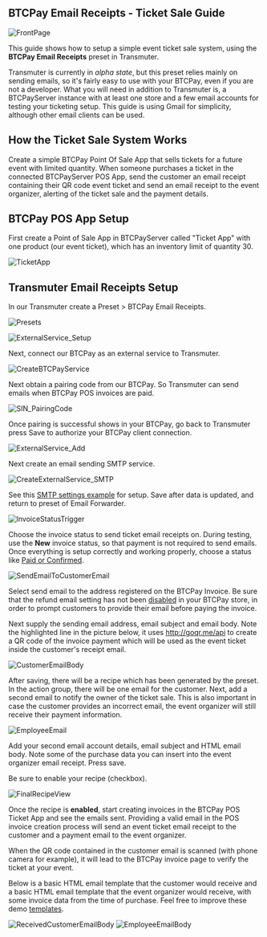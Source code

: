 ## BTCPay Email Receipts - Ticket Sale Guide

![FrontPage](img/FrontPage.PNG)

This guide shows how to setup a simple event ticket sale system, using the **BTCPay Email Receipts** preset in Transmuter.

Transmuter is currently in *alpha state*, but this preset relies mainly on sending emails, so it's fairly easy to use with your BTCPay, even if you are not a developer. What you will need in addition to Transmuter is, a BTCPayServer instance with at least one store and a few email accounts for testing your ticketing setup. This guide is using Gmail for simplicity, although other email clients can be used. 

## How the Ticket Sale System Works

Create a simple BTCPay Point Of Sale App that sells tickets for a future event with limited quantity. 
When someone purchases a ticket in the connected BTCPayServer POS App, send the customer an email receipt containing their QR code event ticket and send an email receipt to the event organizer, alerting of the ticket sale and the payment details.

## BTCPay POS App Setup

First create a Point of Sale App in BTCPayServer called "Ticket App" with one product (our event ticket), which has an inventory limit of quantity 30.

![TicketApp](img/TicketApp.PNG)

## Transmuter Email Receipts Setup

In our Transmuter create a Preset > BTCPay Email Receipts. 

![Presets](img/Presets.PNG)

![ExternalService_Setup](img/ExternalService_Setup.PNG)

Next, connect our BTCPay as an external service to Transmuter.

![CreateBTCPayService](img/CreateExternalService_BTCPay.PNG)

Next obtain a pairing code from our BTCPay. So Transmuter can send emails when BTCPay POS invoices are paid. 

![SIN_PairingCode](img/SIN_PairingCode.jpg)

Once pairing is successful shows in your BTCPay, go back to Transmuter press Save to authorize your BTCPay client connection. 

![ExternalService_Add](img/ExternalService_Add.PNG)

Next create an email sending SMTP service.

![CreateExternalService_SMTP](img/CreateExternalService_SMTP.PNG)

See this [SMTP settings example](https://github.com/btcpayserver/btcpayserver-doc/blob/master/FAQ/FAQ-ServerSettings.md#how-to-configure-smtp-settings-in-btcpay) for setup. Save after data is updated, and return to preset of Email Forwarder.

![InvoiceStatusTrigger](img/InvoiceStatusTrigger.PNG)

Choose the invoice status to send ticket email receipts on. During testing, use the **New** invoice status, so that payment is not required to send emails. Once everything is setup correctly and working properly, choose a status like [Paid or Confirmed](https://github.com/btcpayserver/btcpayserver-doc/blob/master/Invoices.md). 

![SendEmailToCustomerEmail](img/SendEmailToCustomerEmail.PNG)

Select send email to the address registered on the BTCPay Invoice. Be sure that the refund email setting has not been [disabled](https://github.com/btcpayserver/btcpayserver-doc/blob/master/FAQ/FAQ-Stores.md#how-to-disable-email-on-invoices) in your BTCPay store, in order to prompt customers to provide their email before paying the invoice. 

Next supply the sending email address, email subject and email body. Note the highlighted line in the picture below, it uses http://goqr.me/api to create a QR code of the invoice payment which will be used as the event ticket inside the customer's receipt email.

![CustomerEmailBody](img/CustomerEmailBody.PNG)

After saving, there will be a recipe which has been generated by the preset. In the action group, there will be one email for the customer. Next, add a second email to notify the owner of the ticket sale. This is also important in case the customer provides an incorrect email, the event organizer will still receive their payment information. 

![EmployeeEmail](img/EmployeeEmail.PNG)

Add your second email account details, email subject and HTML email body. Note some of the purchase data you can insert into the event organizer email receipt. Press save. 

Be sure to enable your recipe (checkbox).

![FinalRecipeView](img/FinalRecipeView.PNG)

Once the recipe is **enabled**, start creating invoices in the BTCPay POS Ticket App and see the emails sent. Providing a valid email in the POS invoice creation process will send an event ticket email receipt to the customer and a payment email to the event organizer. 

When the QR code contained in the customer email is scanned (with phone camera for example), it will lead to the BTCPay invoice page to verify the ticket at your event. 

Below is a basic HTML email template that the customer would receive and a basic HTML email template that the event organizer would receive, with some invoice data from the time of purchase. Feel free to improve these demo [templates](https://github.com/britttttk/btcTransmuter/tree/obsolete-meetup/docs/templates). 

![ReceivedCustomerEmailBody](img/ReceivedCustomerEmailBody.PNG)
![EmployeeEmailBody](img/EmployeeEmailBody.jpg)
